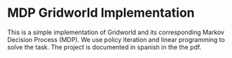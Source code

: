 # MDP Gridworld Implementation

This is a simple implementation of Gridworld and its corresponding Markov Decision Process (MDP). We use policy iteration and linear programming to solve the task. The project is documented in spanish in the the pdf.




